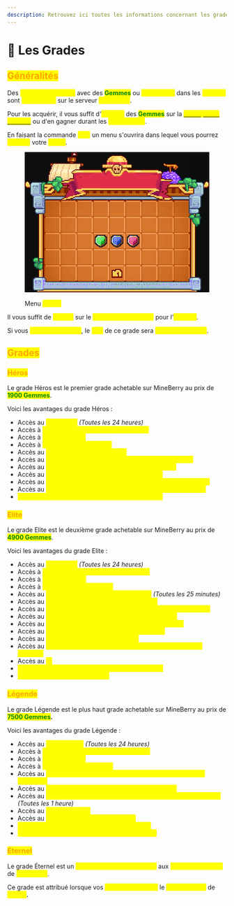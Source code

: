 ```yaml
---
description: Retrouvez ici toutes les informations concernant les grades
---
```


# 👑 Les Grades

## <mark style="color:orange;">Généralités</mark>

Des <mark style="color:yellow;">**grades achetables**</mark> avec des <mark style="color:green;">**Gemmes**</mark> ou <mark style="color:yellow;">**obtenables**</mark> dans les <mark style="color:yellow;">**Caisses**</mark> sont <mark style="color:yellow;">**disponibles**</mark> sur le serveur <mark style="color:yellow;">**MineBerry**</mark>.

Pour les acquérir, il vous suffit d'<mark style="color:yellow;">**acheter**</mark> des <mark style="color:green;">**Gemmes**</mark> sur la [<mark style="color:yellow;">**Boutique du Serveur**</mark>](https://store.mineberry.fr) ou d'en gagner durant les <mark style="color:yellow;">**événements**</mark>.

En faisant la commande <mark style="color:yellow;">**`/vip`**</mark> un menu s'ouvrira dans lequel vous pourrez <mark style="color:yellow;">**acheter**</mark> votre <mark style="color:yellow;">**grade**</mark>.

<figure><img src="../.gitbook/assets/image (31).png" alt=""><figcaption><p>Menu <mark style="color:yellow;"><strong><code>/grade</code></strong></mark></p></figcaption></figure>

Il vous suffit de <mark style="color:yellow;">**cliquer**</mark> sur le <mark style="color:yellow;">**grade de votre choix**</mark> pour l'<mark style="color:yellow;">**acheter**</mark>.&#x20;

Si vous <mark style="color:yellow;">**achetez un grade**</mark>, le <mark style="color:yellow;">**prix**</mark> de ce grade sera <mark style="color:yellow;">**déduit du suivant**</mark>.

## <mark style="color:orange;">Grades</mark>&#x20;

### <mark style="color:orange;">Héros</mark>

Le grade Héros est le premier grade achetable sur MineBerry au prix de <mark style="color:green;">**1900 Gemmes**</mark>.

Voici les avantages du grade Héros :&#x20;

* Accès au <mark style="color:yellow;">**`/kit heros`**</mark> _(Toutes les 24 heures)_
* Accès à <mark style="color:yellow;">**un total de 10 homes**</mark><mark style="color:yellow;">**&#x20;**</mark><mark style="color:yellow;">**`/sethome [Nom]`**</mark>
* Accès à <mark style="color:yellow;">**3 slots de Pets**</mark>
* Accès à <mark style="color:yellow;">**10 slots de vente au**</mark><mark style="color:yellow;">**&#x20;**</mark><mark style="color:yellow;">**`/ah`**</mark>
* Accès au <mark style="color:yellow;">**`/craft`**</mark><mark style="color:yellow;">**&#x20;**</mark><mark style="color:yellow;">**pour ouvrir un établi**</mark>
* Accès au <mark style="color:yellow;">**`/fire`**</mark><mark style="color:yellow;">**&#x20;**</mark><mark style="color:yellow;">**pour vous éteindre lorsque vous êtes en feu**</mark>
* Accès au <mark style="color:yellow;">**`/pweather`**</mark><mark style="color:yellow;">**&#x20;**</mark><mark style="color:yellow;">**pour changer le climat de votre île**</mark>
* Accès au <mark style="color:yellow;">**`/ptime`**</mark><mark style="color:yellow;">**&#x20;**</mark><mark style="color:yellow;">**pour changer l'heure de votre île**</mark>
* Accès au <mark style="color:yellow;">**`/sell hand`**</mark><mark style="color:yellow;">**&#x20;**</mark><mark style="color:yellow;">**pour vendre au shop les items de votre main**</mark>
* Accès au <mark style="color:yellow;">**`/tphere`**</mark><mark style="color:yellow;">**&#x20;**</mark><mark style="color:yellow;">**pour faciliter les déplacements avec vos alliés**</mark>&#x20;
* <mark style="color:yellow;">**Temps d'AFK autorisé de 25 minutes sur votre île**</mark>

### <mark style="color:orange;">Elite</mark>

Le grade Elite est le deuxième grade achetable sur MineBerry au prix de <mark style="color:green;">**4900 Gemmes**</mark>.

Voici les avantages du grade Elite :&#x20;

* Accès au <mark style="color:yellow;">**`/kit elite`**</mark>  _(Toutes les 24 heures)_
* Accès à <mark style="color:yellow;">**un total de 20 homes**</mark><mark style="color:yellow;">**&#x20;**</mark><mark style="color:yellow;">**`/sethome [Nom]`**</mark>
* Accès à <mark style="color:yellow;">**4 slots de Pets**</mark>
* Accès à <mark style="color:yellow;">**20 slots de vente au**</mark><mark style="color:yellow;">**&#x20;**</mark><mark style="color:yellow;">**`/ah`**</mark>
* Accès au <mark style="color:yellow;">**`/repair`**</mark><mark style="color:yellow;">**&#x20;**</mark><mark style="color:yellow;">**pour réparer l'objet en main**</mark> _(Toutes les 25 minutes)_
* Accès au <mark style="color:yellow;">**`/furnace`**</mark><mark style="color:yellow;">**&#x20;**</mark><mark style="color:yellow;">**pour cuire les objets en main**</mark>
* Accès au <mark style="color:yellow;">**`/stonecutter`**</mark><mark style="color:yellow;">**&#x20;**</mark><mark style="color:yellow;">**pour ouvrir l'interface du taillage de pierre**</mark>
* Accès au <mark style="color:yellow;">**`/anvil`**</mark><mark style="color:yellow;">**&#x20;**</mark><mark style="color:yellow;">**pour ouvrir l'interface d'une enclume**</mark>
* Accès au <mark style="color:yellow;">**`/condense`**</mark><mark style="color:yellow;">**&#x20;**</mark><mark style="color:yellow;">**pour convertir en blocs ses minerais**</mark>
* Accès au <mark style="color:yellow;">**`/back`**</mark><mark style="color:yellow;">**&#x20;**</mark><mark style="color:yellow;">**pour revenir à sa dernière position**</mark>
* Accès au <mark style="color:yellow;">**`/ec`**</mark><mark style="color:yellow;">**&#x20;**</mark><mark style="color:yellow;">**pour ouvrir son EnderChest**</mark>
* Accès au <mark style="color:yellow;">**`/xpbottle [Montant]`**</mark><mark style="color:yellow;">**&#x20;**</mark><mark style="color:yellow;">**pour mettre votre expérience en bouteille**</mark>
* Accès au <mark style="color:yellow;">**\[i]**</mark>
* <mark style="color:yellow;">**Temps d'AFK autorisé de 35 minutes sur votre île**</mark>
* <mark style="color:yellow;">**Avantages du grade précédent**</mark>

### <mark style="color:orange;">Légende</mark>

Le grade Légende est le plus haut grade achetable sur MineBerry au prix de <mark style="color:green;">**7500 Gemmes**</mark>**.**

Voici les avantages du grade Légende :&#x20;

* Accès au <mark style="color:yellow;">**`/kit legende`**</mark>  _(Toutes les 24 heures)_
* Accès à <mark style="color:yellow;">**un total de 30 homes**</mark><mark style="color:yellow;">**&#x20;**</mark><mark style="color:yellow;">**`/sethome [Nom]`**</mark>
* Accès à <mark style="color:yellow;">**5 slots de Pets**</mark>
* Accès à <mark style="color:yellow;">**30 slots de vente au**</mark><mark style="color:yellow;">**&#x20;**</mark><mark style="color:yellow;">**`/ah`**</mark>
* Accès au <mark style="color:yellow;">**`/sell all`**</mark><mark style="color:yellow;">**&#x20;**</mark><mark style="color:yellow;">**pour vendre au shop tous les items de votre inventaire**</mark>
* Accès au <mark style="color:yellow;">**`/furnace all`**</mark><mark style="color:yellow;">**&#x20;**</mark><mark style="color:yellow;">**pour cuire tout votre inventaire**</mark>
* Accès au <mark style="color:yellow;">**`/repair all`**</mark><mark style="color:yellow;">**&#x20;**</mark><mark style="color:yellow;">**pour réparer tous les objets de votre inventaire**</mark> _(Toutes les 1 heure)_
* Accès au <mark style="color:yellow;">**`/fly`**</mark><mark style="color:yellow;">**&#x20;**</mark><mark style="color:yellow;">**pour voler**</mark>&#x20;
* Accès au <mark style="color:yellow;">**`/nick`**</mark><mark style="color:yellow;">**&#x20;**</mark><mark style="color:yellow;">**pour changer de pseudo**</mark>
* <mark style="color:yellow;">**Temps d'AFK autorisé de 1 heure sur votre île**</mark>
* <mark style="color:yellow;">**Tous les avantages des grades Héros et Ultime**</mark>

### <mark style="color:orange;">Éternel</mark>

Le grade Éternel est un <mark style="color:yellow;">**bonus cosmétique accordé**</mark> aux <mark style="color:yellow;">**grands acheteurs**</mark> de <mark style="color:yellow;">**MineBerry**</mark>.

Ce grade est attribué lorsque vos <mark style="color:yellow;">**achats dépassent**</mark> le <mark style="color:yellow;">**montant total**</mark> de <mark style="color:yellow;">**1000€**</mark>**.**
